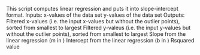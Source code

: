 This script computes linear regression and puts it into slope-intercept format.
Inputs: 
x-values of the data set
y-values of the data set
Outputs:
Filtered x-values (i.e. the input x-values but without the outlier points), sorted from smallest to largest
Filtered y-valeus (i.e. the input y-values but without the outlier points), sorted from smallest to largest
Slope from the linear regression (m in )
Intercept from the linear regression (b in )
Rsquared value
